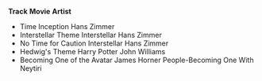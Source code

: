 **Track**               **Movie**               **Artist**
* Time                    Inception               Hans Zimmer
* Interstellar Theme      Interstellar            Hans Zimmer
* No Time for Caution     Interstellar            Hans Zimmer
* Hedwig's Theme          Harry Potter            John Williams
* Becoming One of the     Avatar                  James Horner
  People-Becoming One
  With Neytiri
